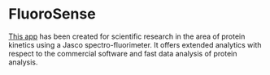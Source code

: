 # FluoroSense
[This app](https://tuwien-jasco.streamlit.app/) has been created for scientific research in the area of protein kinetics using a Jasco spectro-fluorimeter. It offers extended analytics with respect to the commercial software and fast data analysis of protein analysis.

